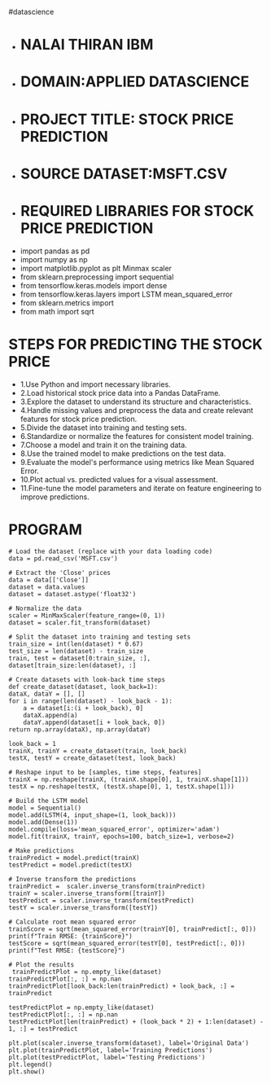 #datascience
+ # NALAI THIRAN IBM
+ # DOMAIN:APPLIED DATASCIENCE
+ # PROJECT TITLE: STOCK PRICE PREDICTION 
+ # SOURCE DATASET:MSFT.CSV
+ # REQUIRED LIBRARIES FOR STOCK PRICE PREDICTION
+   import pandas as pd
+   import numpy as np
+   import matplotlib.pyplot as plt
Minmax scaler
+    from sklearn.preprocessing import
sequential
+   from tensorflow.keras.models import
dense
+   from tensorflow.keras.layers import LSTM
mean_squared_error
+    from sklearn.metrics import 
+    from math import sqrt
# STEPS FOR PREDICTING THE STOCK PRICE 
+  1.Use Python and import necessary libraries.
+    2.Load historical stock price data into a Pandas DataFrame.
+   3.Explore the dataset to understand its structure and characteristics.
+    4.Handle missing values and preprocess the data and create relevant features for stock price prediction.
+   5.Divide the dataset into training and testing sets.
+    6.Standardize or normalize the features for consistent model training.
+    7.Choose a model and train it on the training data.
 +   8.Use the trained model to make predictions on the test data.
 +   9.Evaluate the model's performance using metrics like Mean Squared Error.
  +  10.Plot actual vs. predicted values for a visual assessment.
  +  11.Fine-tune the model parameters and iterate on feature engineering to improve predictions.

# PROGRAM 

    # Load the dataset (replace with your data loading code)
    data = pd.read_csv('MSFT.csv')

    # Extract the 'Close' prices
    data = data[['Close']]
    dataset = data.values
    dataset = dataset.astype('float32')

    # Normalize the data
    scaler = MinMaxScaler(feature_range=(0, 1))
    dataset = scaler.fit_transform(dataset)

    # Split the dataset into training and testing sets
    train_size = int(len(dataset) * 0.67)
    test_size = len(dataset) - train_size
    train, test = dataset[0:train_size, :], dataset[train_size:len(dataset), :]

    # Create datasets with look-back time steps
    def create_dataset(dataset, look_back=1):
    dataX, dataY = [], []
    for i in range(len(dataset) - look_back - 1):
        a = dataset[i:(i + look_back), 0]
        dataX.append(a)
        dataY.append(dataset[i + look_back, 0])
    return np.array(dataX), np.array(dataY)

    look_back = 1
    trainX, trainY = create_dataset(train, look_back)
    testX, testY = create_dataset(test, look_back)

    # Reshape input to be [samples, time steps, features]
    trainX = np.reshape(trainX, (trainX.shape[0], 1, trainX.shape[1]))
    testX = np.reshape(testX, (testX.shape[0], 1, testX.shape[1]))

    # Build the LSTM model
    model = Sequential()
    model.add(LSTM(4, input_shape=(1, look_back)))
    model.add(Dense(1))
    model.compile(loss='mean_squared_error', optimizer='adam')
    model.fit(trainX, trainY, epochs=100, batch_size=1, verbose=2)

    # Make predictions
    trainPredict = model.predict(trainX)
    testPredict = model.predict(testX)

    # Inverse transform the predictions
    trainPredict =  scaler.inverse_transform(trainPredict)
    trainY = scaler.inverse_transform([trainY])
    testPredict = scaler.inverse_transform(testPredict)
    testY = scaler.inverse_transform([testY])

    # Calculate root mean squared error
    trainScore = sqrt(mean_squared_error(trainY[0], trainPredict[:, 0]))
    print(f"Train RMSE: {trainScore}")
    testScore = sqrt(mean_squared_error(testY[0], testPredict[:, 0]))
    print(f"Test RMSE: {testScore}")

    # Plot the results
     trainPredictPlot = np.empty_like(dataset)
    trainPredictPlot[:, :] = np.nan
    trainPredictPlot[look_back:len(trainPredict) + look_back, :] = trainPredict

    testPredictPlot = np.empty_like(dataset)
    testPredictPlot[:, :] = np.nan
    testPredictPlot[len(trainPredict) + (look_back * 2) + 1:len(dataset) - 1, :] = testPredict

    plt.plot(scaler.inverse_transform(dataset), label='Original Data')
    plt.plot(trainPredictPlot, label='Training Predictions')
    plt.plot(testPredictPlot, label='Testing Predictions')
    plt.legend()
    plt.show()

